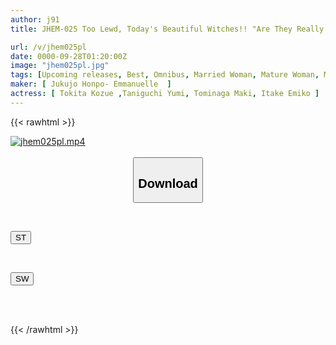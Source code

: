 ```yaml
---
author: j91
title: JHEM-025 Too Lewd, Today's Beautiful Witches!! "Are They Really In Their 50s?!" Their Sexual Desires Grow Stronger As They Get Older! 5 Beautiful Mature Women In Their 50s Indulge In Intense Sex For Pleasure, 120 Minutes

url: /v/jhem025pl
date: 0000-09-28T01:20:00Z
image: "jhem025pl.jpg"
tags: [Upcoming releases, Best, Omnibus, Married Woman, Mature Woman, Mother, Multiple Story	]
maker: [ Jukujo Honpo- Emmanuelle  ]
actress: [ Tokita Kozue ,Taniguchi Yumi, Tominaga Maki, Itake Emiko ]
---
```



{{< rawhtml >}}

<div class="video" data-videoid="pending_link_2.html">
    <a href="javascript:;">
        <img src="/v/jhem025pl/jhem025pl.jpg" width="WIDTH" height="HEIGHT" alt="jhem025pl.mp4" loading="lazy">
    </a>
</div>

<script type="text/javascript" src="https://j91.asia/asset/on-demand-pend.js"></script>

<br>
  <link rel="stylesheet" href="https://j91.asia/asset/bs5.css">
  
  <center>
  <button class="btn btn-primary" type="button" data-bs-toggle="collapse" data-bs-target=".multi-collapse" aria-expanded="false" aria-controls="multiCollapseExample1 multiCollapseExample2"><h2>Download</h2></button></center>
</p>
<div class="row">
  <div class="col">
    <div class="collapse multi-collapse" id="multiCollapseExample1">
      <div class="card card-body">
	      	      <br>
<div class="buttons">  
<p><a href="https://j91.asia/pending_link_2.html" target="_blank"><button class="btn-hover color-3"><i class="fa fa-download"></i> ST</button></a></p></div>
    </div>
  </div>
</div>
  <div class="col">
    <div class="collapse multi-collapse" id="multiCollapseExample2">
      <div class="card card-body">
	      <br>
<div class="buttons">
<p><a href="https://j91.asia/pending_link_2.html" target="_blank"><button class="btn-hover color-2"><i class="fa fa-download"></i> SW</button></a></p></div>
<br><br>
      </div>
    </div>
  </div>
</div>

{{< /rawhtml >}}